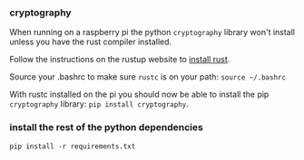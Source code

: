 ### cryptography
When running on a raspberry pi the python `cryptography` library won't install
unless you have the rust compiler installed.

Follow the instructions on the rustup website to [install rust](https://rustup.rs/).

Source your .bashrc to make sure `rustc` is on your path:
`source ~/.bashrc`

With rustc installed on the pi you should now be able to install the pip `cryptography` library:
`pip install cryptography`.

### install the rest of the python dependencies
`pip install -r requirements.txt`
